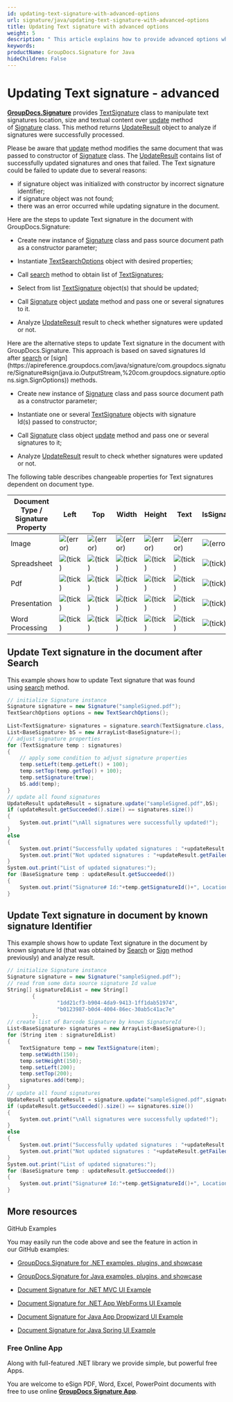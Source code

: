 ```yaml
---
id: updating-text-signature-with-advanced-options
url: signature/java/updating-text-signature-with-advanced-options
title: Updating Text signature with advanced options
weight: 5
description: " This article explains how to provide advanced options when updating Text electronic signatures with GroupDocs.Signature API."
keywords: 
productName: GroupDocs.Signature for Java
hideChildren: False
---
```

# Updating Text signature - advanced

[**GroupDocs.Signature**](https://products.groupdocs.com/signature/java) provides [TextSignature](http://apireference.groupdocs.com/java/signature/com.groupdocs.signature.domain.signatures/TextSignature) class to manipulate text signatures location, size and textual content over [update](https://apireference.groupdocs.com/java/signature/com.groupdocs.signature/Signature#update(java.io.OutputStream,%20com.groupdocs.signature.domain.signatures.BaseSignature)) method of [Signature](https://apireference.groupdocs.com/java/signature/com.groupdocs.signature/Signature) class. This method returns [UpdateResult](https://apireference.groupdocs.com/java/signature/com.groupdocs.signature.domain/UpdateResult) object to analyze if signatures were successfully processed.

Please be aware that [update](https://apireference.groupdocs.com/java/signature/com.groupdocs.signature/Signature#update(java.io.OutputStream,%20com.groupdocs.signature.domain.signatures.BaseSignature)) method modifies the same document that was passed to constructor of [Signature](https://apireference.groupdocs.com/java/signature/com.groupdocs.signature/Signature) class. The [UpdateResult](https://apireference.groupdocs.com/java/signature/com.groupdocs.signature.domain/UpdateResult) contains list of successfully updated signatures and ones that failed. The Text signature could be failed to update due to several reasons:

*   if signature object was initialized with constructor by incorrect signature identifier;
*   if signature object was not found;
*   there was an error occurred while updating signature in the document.

Here are the steps to update Text signature in the document with GroupDocs.Signature:

*   Create new instance of [Signature](https://apireference.groupdocs.com/java/signature/com.groupdocs.signature/Signature) class and pass source document path as a constructor parameter;
    
*   Instantiate [TextSearchOptions](http://apireference.groupdocs.com/java/signature/com.groupdocs.signature.options.search/TextSearchOptions) object with desired properties;
    
*   Call [search](https://apireference.groupdocs.com/java/signature/com.groupdocs.signature/Signature#search(java.lang.Class,%20com.groupdocs.signature.options.search.SearchOptions)) method to obtain list of [TextSignatures](http://apireference.groupdocs.com/java/signature/com.groupdocs.signature.domain.signatures/TextSignature);  
    
*   Select from list [TextSignature](http://apireference.groupdocs.com/java/signature/com.groupdocs.signature.domain.signatures/TextSignature) object(s) that should be updated;  
    
*   Call [Signature](https://apireference.groupdocs.com/java/signature/com.groupdocs.signature/Signature) object [update](https://apireference.groupdocs.com/java/signature/com.groupdocs.signature/Signature#update(java.io.OutputStream,%20com.groupdocs.signature.domain.signatures.BaseSignature)) method and pass one or several signatures to it.
    
*   Analyze [UpdateResult](https://apireference.groupdocs.com/java/signature/com.groupdocs.signature.domain/UpdateResult) result to check whether signatures were updated or not.

Here are the alternative steps to update Text signature in the document with GroupDocs.Signature. This approach is based on saved signatures Id after [search](https://apireference.groupdocs.com/java/signature/com.groupdocs.signature/Signature#search(java.lang.Class,%20com.groupdocs.signature.options.search.SearchOptions)) or [sign](https://apireference.groupdocs.com/java/signature/com.groupdocs.signature/Signature#sign(java.io.OutputStream,%20com.groupdocs.signature.options.sign.SignOptions)) methods.

*   Create new instance of [Signature](https://apireference.groupdocs.com/java/signature/com.groupdocs.signature/Signature) class and pass source document path as a constructor parameter;
    
*   Instantiate one or several [TextSignature](http://apireference.groupdocs.com/java/signature/com.groupdocs.signature.domain.signatures/TextSignature) objects with signature Id(s) passed to constructor;  
    
*   Call [Signature](https://apireference.groupdocs.com/java/signature/com.groupdocs.signature/Signature) class object [update](https://apireference.groupdocs.com/java/signature/com.groupdocs.signature/Signature#update(java.io.OutputStream,%20com.groupdocs.signature.domain.signatures.BaseSignature)) method and pass one or several signatures to it;
    
*   Analyze [UpdateResult](https://apireference.groupdocs.com/java/signature/com.groupdocs.signature.domain/UpdateResult) result to check whether signatures were updated or not.

The following table describes changeable properties for Text signatures dependent on document type.

| Document Type / Signature Property | Left | Top | Width | Height | Text | IsSignature |
| --- | --- | --- | --- | --- | --- | --- |
| Image | ![(error)](s/en_GB-1988229788/4108/b47156ace146e4f759b49ef98258cb637bdd5af8.5/_/images/icons/emoticons/error.png) | ![(error)](s/en_GB-1988229788/4108/b47156ace146e4f759b49ef98258cb637bdd5af8.5/_/images/icons/emoticons/error.png) | ![(error)](s/en_GB-1988229788/4108/b47156ace146e4f759b49ef98258cb637bdd5af8.5/_/images/icons/emoticons/error.png) | ![(error)](s/en_GB-1988229788/4108/b47156ace146e4f759b49ef98258cb637bdd5af8.5/_/images/icons/emoticons/error.png) | ![(error)](s/en_GB-1988229788/4108/b47156ace146e4f759b49ef98258cb637bdd5af8.5/_/images/icons/emoticons/error.png) | ![(error)](s/en_GB-1988229788/4108/b47156ace146e4f759b49ef98258cb637bdd5af8.5/_/images/icons/emoticons/error.png) |
| Spreadsheet | ![(tick)](signature-java/images/check.png) | ![(tick)](signature-java/images/check.png) | ![(tick)](signature-java/images/check.png) | ![(tick)](signature-java/images/check.png) | ![(tick)](signature-java/images/check.png) | ![(tick)](signature-java/images/check.png) |
| Pdf | ![(tick)](signature-java/images/check.png) | ![(tick)](signature-java/images/check.png) | ![(tick)](signature-java/images/check.png) | ![(tick)](signature-java/images/check.png) | ![(tick)](signature-java/images/check.png) | ![(tick)](signature-java/images/check.png) |
| Presentation | ![(tick)](signature-java/images/check.png) | ![(tick)](signature-java/images/check.png) | ![(tick)](signature-java/images/check.png) | ![(tick)](signature-java/images/check.png) | ![(tick)](signature-java/images/check.png) | ![(tick)](signature-java/images/check.png) |
| Word Processing | ![(tick)](signature-java/images/check.png) | ![(tick)](signature-java/images/check.png) | ![(tick)](signature-java/images/check.png) | ![(tick)](signature-java/images/check.png) | ![(tick)](signature-java/images/check.png) | ![(tick)](signature-java/images/check.png) |

## Update Text signature in the document after Search

This example shows how to update Text signature that was found using [search](https://apireference.groupdocs.com/java/signature/com.groupdocs.signature/Signature#search(java.lang.Class,%20com.groupdocs.signature.options.search.SearchOptions)) method.

```csharp
// initialize Signature instance
Signature signature = new Signature("sampleSigned.pdf");
TextSearchOptions options = new TextSearchOptions();
 
List<TextSignature> signatures = signature.search(TextSignature.class, options);
List<BaseSignature> bS = new ArrayList<BaseSignature>();
// adjust signature properties
for (TextSignature temp : signatures)
{
    // apply some condition to adjust signature properties
    temp.setLeft(temp.getLeft() + 100);
    temp.setTop(temp.getTop() + 100);
    temp.setSignature(true);
    bS.add(temp);
}
// update all found signatures
UpdateResult updateResult = signature.update("sampleSigned.pdf",bS);
if (updateResult.getSucceeded().size() == signatures.size())
{
    System.out.print("\nAll signatures were successfully updated!");
}
else
{
    System.out.print("Successfully updated signatures : "+updateResult.getSucceeded().size());
    System.out.print("Not updated signatures : "+updateResult.getFailed().size());
}
System.out.print("List of updated signatures:");
for (BaseSignature temp : updateResult.getSucceeded())
{
    System.out.print("Signature# Id:"+temp.getSignatureId()+", Location: "+temp.getLeft()+"x"+temp.getTop()+". Size: "+temp.getWidth()+"x"+temp.getHeight());
}
```

## Update Text signature in document by known signature Identifier

This example shows how to update Text signature in the document by known signature Id (that was obtained by [Search](https://apireference.groupdocs.com/net/signature/groupdocs.signature/signature/methods/search/_1) or [Sign](https://apireference.groupdocs.com/net/signature/groupdocs.signature/signature/methods/sign) method previously) and analyze result.

```csharp
// initialize Signature instance
Signature signature = new Signature("sampleSigned.pdf");
// read from some data source signature Id value
String[] signatureIdList = new String[]
        {
                "1dd21cf3-b904-4da9-9413-1ff1dab51974",                    
                "b0123987-b0d4-4004-86ec-30ab5c41ac7e"
        };
// create list of Barcode Signature by known SignatureId
List<BaseSignature> signatures = new ArrayList<BaseSignature>();
for (String item : signatureIdList)
{
    TextSignature temp = new TextSignature(item);
    temp.setWidth(150);
    temp.setHeight(150);
    temp.setLeft(200);
    temp.setTop(200);
    signatures.add(temp);
}
// update all found signatures
UpdateResult updateResult = signature.update("sampleSigned.pdf",signatures);
if (updateResult.getSucceeded().size() == signatures.size())
{
    System.out.print("\nAll signatures were successfully updated!");
}
else
{
    System.out.print("Successfully updated signatures : "+updateResult.getSucceeded().size());
    System.out.print("Not updated signatures : "+updateResult.getFailed().size());
}
System.out.print("List of updated signatures:");
for (BaseSignature temp : updateResult.getSucceeded())
{
    System.out.print("Signature# Id:"+temp.getSignatureId()+", Location: "+temp.getLeft()+"x"+temp.getTop()+". Size: "+temp.getWidth()+"x"+temp.getHeight());
}
```

## More resources

GitHub Examples 

You may easily run the code above and see the feature in action in our GitHub examples:

*   [GroupDocs.Signature for .NET examples, plugins, and showcase](https://github.com/groupdocs-signature/GroupDocs.Signature-for-.NET)
    
*   [GroupDocs.Signature for Java examples, plugins, and showcase](https://github.com/groupdocs-signature/GroupDocs.Signature-for-Java)
    
*   [Document Signature for .NET MVC UI Example](https://github.com/groupdocs-signature/GroupDocs.Signature-for-.NET-MVC) 
    
*   [Document Signature for .NET App WebForms UI Example](https://github.com/groupdocs-signature/GroupDocs.Signature-for-.NET-WebForms)
    
*   [Document Signature for Java App Dropwizard UI Example](https://github.com/groupdocs-signature/GroupDocs.Signature-for-Java-Dropwizard)
    
*   [Document Signature for Java Spring UI Example](https://github.com/groupdocs-signature/GroupDocs.Signature-for-Java-Spring)
    

### Free Online App  

Along with full-featured .NET library we provide simple, but powerful free Apps.

You are welcome to eSign PDF, Word, Excel, PowerPoint documents with free to use online **[GroupDocs Signature App](https://products.groupdocs.app/signature)**.
